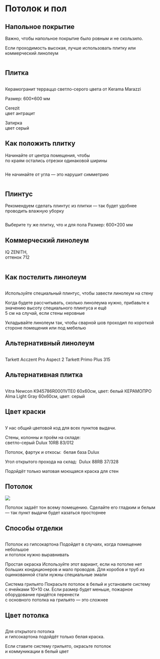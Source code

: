 # Потолок и пол



## Напольное покрытие

Важно, чтобы напольное покрытие было ровным и не скользило.

Если проходимость высокая, лучше использовать плитку или коммерческий линолеум



<figure><img src="../.gitbook/assets/image (73) (1).png" alt=""><figcaption></figcaption></figure>

## Плитка



<figure><img src="../.gitbook/assets/image (74) (1).png" alt=""><figcaption></figcaption></figure>

Керамогранит терраццо светло-серого цвета от Kerama Marazzi

Размер: 600×600 мм

Cerezit\
цвет антрацит

Затирка\
цвет серый

## Как положить плитку

Начинайте от центра помещения, чтобы\
по краям остались отрезки одинаковой ширины



<figure><img src="../.gitbook/assets/image (75) (1).png" alt=""><figcaption></figcaption></figure>

Не начинайте от угла — это нарушит симметрию&#x20;

<figure><img src="../.gitbook/assets/image (76) (1).png" alt=""><figcaption></figcaption></figure>



## Плинтус

Рекомендуем сделать плинтус из плитки — так будет удобнее проводить влажную уборку

<figure><img src="../.gitbook/assets/image (77) (1).png" alt=""><figcaption></figcaption></figure>

Выберите ту же плитку, что и для пола Размер: 600×200 мм

## Коммерческий линолеум

IQ ZENITH,\
оттенок 712

<figure><img src="../.gitbook/assets/image.png" alt=""><figcaption></figcaption></figure>

## Как постелить линолеум

<figure><img src="../.gitbook/assets/image (2).png" alt=""><figcaption></figcaption></figure>

Используйте специальный плинтус, чтобы завести линолеум на стену

Когда будете рассчитывать, сколько линолеума нужно, прибавьте к значению высоту специального плинтуса и ещё\
5 см на случай, если стены неровные

Укладывайте линолеум так, чтобы сварной шов проходил по короткой стороне помещения или под мебелью

## Альтернативный линолеум

<figure><img src="../.gitbook/assets/image (3).png" alt=""><figcaption></figcaption></figure>

Tarkett Acczent Pro Aspect 2 Tarkett Primo Plus 315

## Альтернативная плитка

<figure><img src="../.gitbook/assets/image (4).png" alt=""><figcaption></figcaption></figure>

Vitra Newcon K945786R0001VTE0 60x60см, цвет: белый КЕРАМОПРО Alma Light Gray 60x60см, цвет: серый

## Цвет краски

<figure><img src="../.gitbook/assets/image (5).png" alt=""><figcaption></figcaption></figure>

У нас общий цветовой код для всех пунктов выдачи.

Стены, колонны и проём на складе:\
светло-серый Dulux 10RB 83/012

Потолок, фартук и откосы:  белая база Dulux

Угол открытого прохода на склад:  Dulux 88RB 37/328

Подойдёт только матовая моющаяся краска для стен

## Потолок

&#x20;![](<../.gitbook/assets/image (6).png>)

Потолок задаёт тон всему помещению. Сделайте его гладким и белым — так пункт выдачи будет казаться просторнее

## Способы отделки



<figure><img src="../.gitbook/assets/image (7).png" alt=""><figcaption></figcaption></figure>

Потолок из гипсокартона Подойдет в случаях, когда помещение небольшое\
и потолок нужно выравнивать

Простая окраска Используйте этот вариант, если на потолке нет больших кондиционеров и мало проводов. Для коробов и труб из оцинкованной стали нужны специальные эмали

Система грильято Покрасьте потолок в белый и установите систему\
с ячейками 10×10 см. Если размер будет меньше, пожарное оборудование придётся перенести\
с основного потолка на грильято — это сложнее

## Цвет потолка



<figure><img src="../.gitbook/assets/image (8).png" alt=""><figcaption></figcaption></figure>

Для открытого потолка\
и гипсокартона подойдёт только белая краска.

Если ставите систему грильято, окрасьте потолок\
и коммуникации в белый цвет

<figure><img src="../.gitbook/assets/image (9).png" alt=""><figcaption></figcaption></figure>

